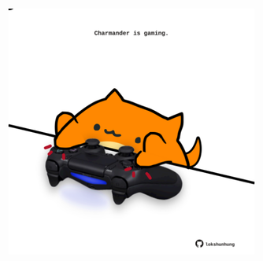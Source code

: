 <!-- built at 25/11/2022, 23:00:59 UTC -->
<p align="center">
  <img width="500" height="500" src="./ReadmeImage.svg">
</p>
